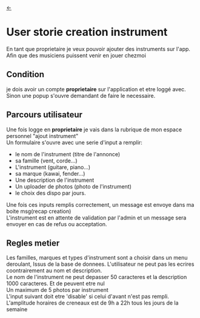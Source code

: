 <link rel="stylesheet" href="../style.css"/>

[<span class="icon-big">&#8592;</span>](./../2-3-backlog.md)

# User storie creation instrument 

En tant que proprietaire je veux pouvoir ajouter des instruments sur l'app.<br>
Afin que des musiciens puissent venir en jouer chezmoi<br>

## Condition

je dois avoir un compte **proprietaire** sur l'application et etre loggé avec.<br/>
Sinon une popup s'ouvre demandant de faire le necessaire.

## Parcours utilisateur 

Une fois logge en **proprietaire** je vais dans la rubrique de mon espace personnel "ajout instrument"<br>
Un formulaire s'ouvre avec une serie d'input a remplir:
- le nom de l'instrument (titre de l'annonce)
- sa famille (vent, corde...)
- L'instrument (guitare, piano...)
- sa marque (kawai, fender...)
- Une description de l'instrument
- Un uploader de photos (photo de l'instrument)
- le choix des dispo par jours.

Une fois ces inputs remplis correctement, un message est envoye dans ma boite msg(recap creation)<br>
L'instrument est en attente de validation par l'admin et un message sera envoyer en cas de refus ou acceptation.



## Regles metier

Les familles, marques et types d'instrument sont a choisir dans un menu deroulant,
Issus de la base de donnees.
L'utilisateur ne peut pas les ecrires coontrairement au nom et description.<br>
Le nom de l'instrument ne peut depasser 50 caracteres et la description 1000 caracteres. 
Et de peuvent etre nul<br>
Un maximum de 5 photos par instrument<br>
L'input suivant doit etre 'disable' si celui d'avant n'est pas rempli.<br>
L'amplitude horaires de creneaux est de 9h a 22h tous les jours de la semaine<br>
